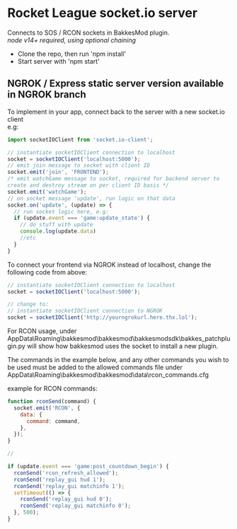 # Rocket League socket.io server

Connects to SOS / RCON sockets in BakkesMod plugin.  
_node v14+ required, using optional chaining_

- Clone the repo, then run 'npm install'
- Start server with 'npm start'

## NGROK / Express static server version available in NGROK branch

To implement in your app, connect back to the server with a new socket.io client  
e.g:

```js
import socketIOClient from 'socket.io-client';

// instantiate socketIOClient connection to localhost
socket = socketIOClient('localhost:5000');
// emit join message to socket with client ID
socket.emit('join', 'FRONTEND');
/* emit watchGame message to socket, required for backend server to
create and destroy stream on per client ID basis */
socket.emit('watchGame');
// on socket message 'update', run logic on that data
socket.on('update', (update) => {
  // run socket logic here, e.g:
  if (update.event === 'game:update_state') {
    // do stuff with update
    console.log(update.data)
    //etc
  }
}
```

To connect your frontend via NGROK instead of localhost, change the following code from above:

```js
// instantiate socketIOClient connection to localhost
socket = socketIOClient('localhost:5000');

// change to:
// instantiate socketIOClient connection to NGROK
socket = socketIOClient('http://yourngrokurl.here.thx.lol');
```

For RCON usage, under AppData\Roaming\bakkesmod\bakkesmod\bakkesmodsdk\bakkes_patchplugin.py
will show how bakkesmod uses the socket to install a new plugin.

The commands in the example below, and any other commands you wish to be used must be added to the allowed commands file under AppData\Roaming\bakkesmod\bakkesmod\data\rcon_commands.cfg

example for RCON commands:

```js
function rconSend(command) {
  socket.emit('RCON', {
    data: {
      command: command,
    },
  });
}

//

if (update.event === 'game:post_countdown_begin') {
  rconSend('rcon_refresh_allowed');
  rconSend('replay_gui hud 1');
  rconSend('replay_gui matchinfo 1');
  setTimeout(() => {
    rconSend('replay_gui hud 0');
    rconSend('replay_gui matchinfo 0');
  }, 500);
}
```
